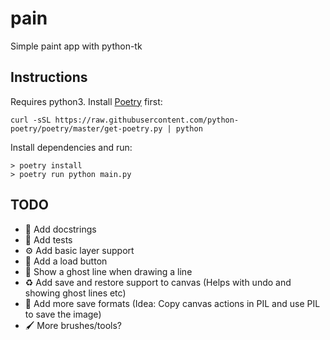 # pain
Simple paint app with python-tk

## Instructions

Requires python3. Install [Poetry](https://python-poetry.org) first:

```
curl -sSL https://raw.githubusercontent.com/python-poetry/poetry/master/get-poetry.py | python
```

Install dependencies and run:

```
> poetry install
> poetry run python main.py
```

## TODO

- 📄 Add docstrings
- 🧪 Add tests
- ⚙️ Add basic layer support
- 📁 Add a load button
- 👻 Show a ghost line when drawing a line
- ♻️ Add save and restore support to canvas (Helps with undo and showing ghost lines etc)
- 🔁 Add more save formats (Idea: Copy canvas actions in PIL and use PIL to save the image)
- 🖌️ More brushes/tools?
